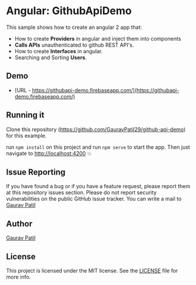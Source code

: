 # Angular: GithubApiDemo

This sample shows how to create an angular 2 app that:
* How to create **Providers** in angular and inject them into components
* **Calls APIs** unauthenticated to github REST API's.
* How to create **Interfaces** in angular.
* Searching and Sorting **Users**.

## Demo

* [URL - https://githubapi-demo.firebaseapp.com/](https://githubapi-demo.firebaseapp.com/)

## Running it

Clone this repository (https://github.com/GauravPatil29/github-api-demo) for this example.

run `npm install` on this project and run `npm serve` to start the app. Then just navigate to [http://localhost:4200](http://localhost:4200) :boom:

## Issue Reporting

If you have found a bug or if you have a feature request, please report them at this repository issues section. Please do not report security vulnerabilities on the public GitHub issue tracker. You can write a mail to [Gaurav Patil](mailto:gauravpatil2994@gmail.com?subject=Issues)

## Author

[Gaurav Patil](https://github.com/GauravPatil29)

## License

This project is licensed under the MIT license. See the [LICENSE](LICENSE) file for more info.